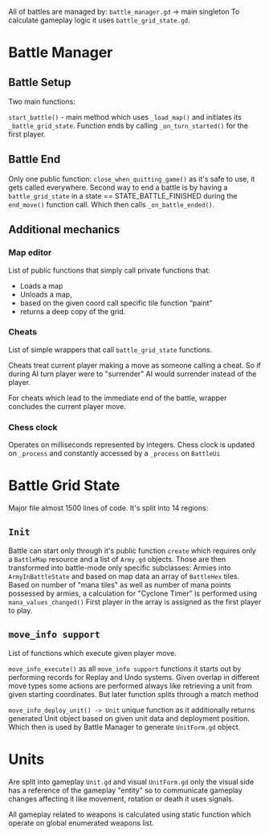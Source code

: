 All of battles are managed by: `battle_manager.gd` -> main singleton
To calculate gameplay logic it uses `battle_grid_state.gd`.

# Battle Manager

## Battle Setup
Two main functions:

`start_battle()` - main method which uses `_load_map()` and initiates its `_battle_grid_state`.
Function ends by calling `_on_turn_started()` for the first player.
## Battle End
Only one public function: `close_when_quitting_game()` as it's safe to use, it gets called everywhere.
Second way to end a battle is by having a `battle_grid_state` in a state == STATE_BATTLE_FINISHED during the `end_move()` function call. Which then calls `_on_battle_ended()`.
## Additional mechanics

### Map editor

List of public functions that simply call private functions that:

- Loads a map
- Unloads a map,
- based on the given coord call specific tile function “paint”
- returns a deep copy of the grid.

### Cheats

List of simple wrappers that call `battle_grid_state` functions.

Cheats treat current player making a move as someone calling a cheat. So if during AI turn player were to "surrender" AI would surrender instead of the player.

For cheats which lead to the immediate end of the battle, wrapper concludes the current player move.

### Chess clock

Operates on milliseconds represented by integers.
Chess clock is updated on `_process` and constantly accessed by a `_process` on `BattleUi`



# Battle Grid State
Major file almost 1500 lines of code.
It's split into 14 regions:
## `Init`
Battle can start only through it's public function `create` which requires only a `BattleMap` resource and a list of `Army.gd` objects.
Those are then transformed into battle-mode only specific subclasses: Armies into `ArmyInBattleState` and based on map data an array of `BattleHex` tiles.
Based on number of "mana tiles" as well as number of mana points possessed by armies, a calculation for "Cyclone Timer" is performed using `mana_values_changed()`
First player in the array is assigned as the first player to play.
## `move_info support`
List of functions which execute given player move.

`move_info_execute()` as all `move_info support` functions it starts out by performing records for Replay and Undo systems.
Given overlap in different move types some actions are performed always like retrieving a unit from given starting coordinates. But later function splits through a match method

`move_info_deploy_unit() -> Unit` unique function as it additionally returns generated Unit object based on given unit data and deployment position. Which then is used by Battle Manager to generate `UnitForm.gd` object.

# Units
Are split into gameplay `Unit.gd` and visual `UnitForm.gd` only the visual side has a reference of the gameplay "entity" so to communicate gameplay changes affecting it like movement, rotation or death it uses signals.

All gameplay related to weapons is calculated using static function which operate on global enumerated weapons list.